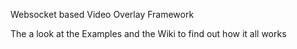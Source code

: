 Websocket based Video Overlay Framework

The a look at the Examples and the Wiki to find out how it all works